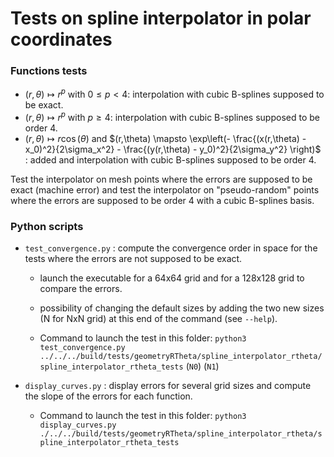 # Tests on spline interpolator in polar coordinates

### Functions tests

* $(r,\theta) \mapsto r^p$ with $`0\leq p<4`$: interpolation with cubic B-splines supposed to be exact.
* $(r,\theta) \mapsto r^p$ with $p \geq 4$: interpolation with cubic B-splines supposed to be order 4.
* $(r,\theta) \mapsto r \cos(\theta)$ and $`(r,\theta) \mapsto \exp\left(- \frac{(x(r,\theta) - x_0)^2}{2\sigma_x^2} - \frac{(y(r,\theta) - y_0)^2}{2\sigma_y^2} \right)`$ : added and interpolation with cubic B-splines supposed to be order 4.

Test the interpolator on mesh points where the errors are supposed to be exact (machine error) and test the interpolator on "pseudo-random" points where the errors are supposed to be order 4 with a cubic B-splines basis.

### Python scripts

* `test_convergence.py` : compute the convergence order in space for the tests where the errors are not supposed to be exact.
  * launch the executable for a 64x64 grid and for a 128x128 grid to compare the errors.
  * possibility of changing the default sizes by adding the two new sizes (N for NxN grid) at this end of the command (see `--help`).

  * Command to launch the test in this folder: `python3 test_convergence.py ../../../build/tests/geometryRTheta/spline_interpolator_rtheta/spline_interpolator_rtheta_tests` (`N0`) (`N1`)

* `display_curves.py` : display errors for several grid sizes and compute the slope of the errors for each function.

  * Command to launch the test in this folder: `python3 display_curves.py ./../../build/tests/geometryRTheta/spline_interpolator_rtheta/spline_interpolator_rtheta_tests`
